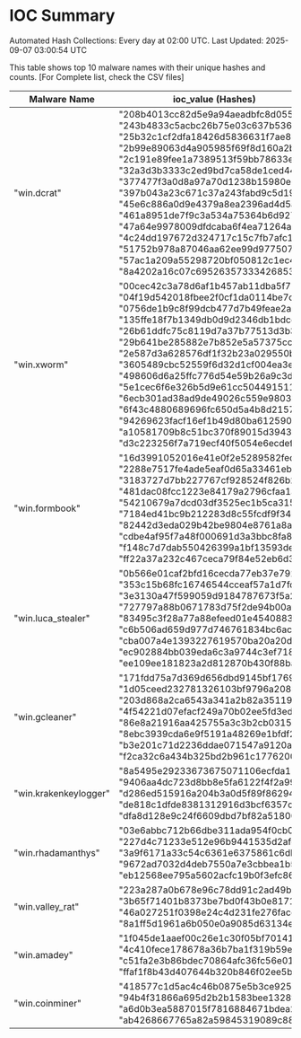 # IOC Summary

Automated Hash Collections: Every day at 02:00 UTC. Last Updated: 2025-09-07 03:00:54 UTC

This table shows top 10 malware names with their unique hashes and counts. [For Complete list, check the CSV files]

| Malware Name | ioc_value (Hashes) | Count |
|--------------|--------------------|-------|
|  "win.dcrat" |  "208b4013cc82d5e9a94aeadbfc8d0554"<br> "243b4833c5acbc26b75e03c637b5368f"<br> "25b32c1cf2dfa18426d5836631f7ae80"<br> "2b99e89063d4a905985f69f8d160a2b6"<br> "2c191e89fee1a7389513f59bb78633e3"<br> "32a3d3b3333c2ed9bd7ca58de1ced447"<br> "377477f3a0d8a97a70d1238b15980e43"<br> "397b043a23c671c37a243fabd9c5d195"<br> "45e6c886a0d9e4379a8ea2396ad4d5ae"<br> "461a8951de7f9c3a534a75364b6d927e"<br> "47a64e9978009dfdcaba6f4ea71264a2"<br> "4c24dd197672d324717c15c7fb7afc11"<br> "51752b978a87046aa62ee99d97750733"<br> "57ac1a209a55298720bf050812c1ec40"<br> "8a4202a16c07c695263573334268537d" | 15 |
|  "win.xworm" |  "00cec42c3a78d6af1b457ab11dba5f75"<br> "04f19d542018fbee2f0cf1da0114be7c"<br> "0756de1b9c8f99dcb477d7b49feae2a0"<br> "135ffe18f7b1349db0d9d2346db1bdcd"<br> "26b61ddfc75c8119d7a37b77513d3b35"<br> "29b641be285882e7b852e5a57375cc84"<br> "2e587d3a628576df1f32b23a029550ba"<br> "3605489cbc52559f6d32d1cf004ea3e5"<br> "498606d6a25ffc776d54e59b26a9c3d5"<br> "5e1cec6f6e326b5d9e61cc504491511e"<br> "6ecb301ad38ad9de49026c559e980385"<br> "6f43c4880689696fc650d5a4b8d2157b"<br> "94269623facf16ef1b49d80ba6125903"<br> "a10581709b8c51bc370f89015d3943ad"<br> "d3c223256f7a719ecf40f5054e6ecdef" | 15 |
|  "win.formbook" |  "16d3991052016e41e0f2e5289582fed8"<br> "2288e7517fe4ade5eaf0d65a33461ebf"<br> "3183727d7bb227767cf928524f826b2a"<br> "481dac08fcc1223e84179a2796cfaa1a"<br> "54210679a7dcd03df3525ec1b5ca3152"<br> "7184ed41bc9b212283d8c55fcdf9f348"<br> "82442d3eda029b42be9804e8761a8aa8"<br> "cdbe4af95f7a48f000691d3a3bbc8fa8"<br> "f148c7d7dab550426399a1bf13593dec"<br> "ff22a37a232c467ceca79f84e52eb6d3" | 10 |
|  "win.luca_stealer" |  "0b566e01caf2bfd16cecda77eb37e792"<br> "353c15b68fc16746544cceaf57a1d7fd"<br> "3e3130a47f599059d9184787673f5a2a"<br> "727797a88b0671783d75f2de94b00afc"<br> "83495c3f28a77a88efeed01e45408832"<br> "c6b506ad659d977d746761834bc6ac75"<br> "cba007a4e1393227619570ba20a20d3e"<br> "ec902884bb039eda6c3a9744c3ef7188"<br> "ee109ee181823a2d812870b430f88ba9" | 9 |
|  "win.gcleaner" |  "171fdd75a7d369d656dbd9145bf17695"<br> "1d05ceed232781326103bf9796a20869"<br> "203d868a2ca6543a341a2b82a351195c"<br> "4f54221d07efacf249a70b02ee5fd3ed"<br> "86e8a21916aa425755a3c3b2cb0315ca"<br> "8ebc3939cda6e9f5191a48269e1bfdf2"<br> "b3e201c71d2236ddae071547a9120a9f"<br> "f2ca32c6a434b325bd2b961c17762005" | 8 |
|  "win.krakenkeylogger" |  "8a5495e29233673675071106ecfda133"<br> "9406aa4dc723d8bb8e5fa6122f4f2a99"<br> "d286ed515916a204b3a0d5f89f862946"<br> "de818c1dfde8381312916d3bcf6357c1"<br> "dfa8d128e9c24f6609dbd7bf82a51800" | 5 |
|  "win.rhadamanthys" |  "03e6abbc712b66dbe311ada954f0cb05"<br> "227d4c71233e512e96b9441535d2afcc"<br> "3a9f6171a33c54c6361e6375861c6db8"<br> "9672ad7032d4deb7550a7e3cbbea1b5c"<br> "eb12568ee795a5602acfc19b0f3efc86" | 5 |
|  "win.valley_rat" |  "223a287a0b678e96c78dd91c2ad49b7f"<br> "3b65f71401b8373be7bd0f43b0e81717"<br> "46a027251f0398e24c4d231fe276face"<br> "8a1ff5d1961a6b050e0a9085d63134ef" | 4 |
|  "win.amadey" |  "1f045de1aaef00c26e1c30f05bf70141"<br> "4c410fece178678a36b7ba1f319b59eb"<br> "c51fa2e3b86bdec70864afc36fc56e01"<br> "ffaf1f8b43d407644b320b846f02ee5b" | 4 |
|  "win.coinminer" |  "418577c1d5ac4c46b0875e5b3ce92563"<br> "94b4f31866a695d2b2b1583bee1328fb"<br> "a6d0b3ea5887015f7816884671bdea22"<br> "ab4268667765a82a59845319089c8801" | 4 |